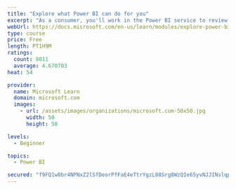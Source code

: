 ```yaml
---
title: "Explore what Power BI can do for you"
excerpt: "As a consumer, you'll work in the Power BI service to review and interact with content that has been shared with you. This module provides the foundational information that you need to work effectively in the Power BI service."
webUrl: https://docs.microsoft.com/en-us/learn/modules/explore-power-bi-service/
type: course
price: Free
length: PT1H9M
ratings:
  count: 8011
  average: 4.670703
heat: 54

provider:
  name: Microsoft Learn
  domain: microsoft.com
  images:
    - url: /assets/images/organizations/microsoft.com-50x50.jpg
      width: 50
      height: 50

levels:
  - Beginner

topics:
  - Power BI

secured: "f9FQ1w0br4NPNxZ2lSfDeorPfFaE4eTtrYgzL88Srg8WzQIe65yvNJJINslqpd5x+Zq/AQn7nj7V4j7t9nFrqbEzIC3b1emJnnVf9vO/zJXZGS5wQENAmdraTeZhbKlhTDqr7CshsYPQBz063jB8cn7i+HL5k1HfmlulF/+OpuAIiaeJQEHEwbvu29GUB9bM5whWy13kZo+iFcbR5ZTVwghGDJfg2mwMOSRNm40UQ7cRrnNrcjL1sPLduc9rNDoSNknlzBW9G6iF0I00DmIrFX2JZ0I97y5fUnY4lNI0DoOqZItsAEdxVQOHHPiLAWwphzPbjGjRTSbQu9zYYp0TaTpXIGOmIKnLqui9PMDv7GyhbH71QY0X4gHIYBWTGvyek0d2ag7X92Y0I4gb7ouOLsA8X5t1x8zYS6Hy4IE7MuU=;Pmmdb9j8/0L1BGSg/UTp1w=="
---
```


